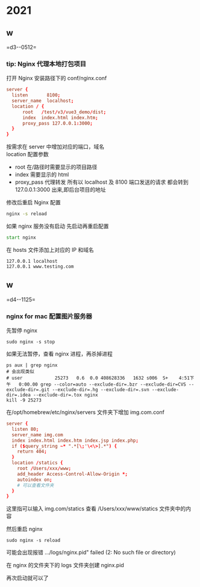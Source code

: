 # 2021

## w

=d3--0512=

### tip: Nginx 代理本地打包项目

打开 Nginx 安装路径下的 conf/nginx.conf

```conf
server {
  listen       8100;
  server_name  localhost;
  location / {
      root   /test/v3/vue3_demo/dist;
      index  index.html index.htm;
      proxy_pass 127.0.0.1:3000;
  }
}
```

按需求在 server 中增加对应的端口，域名  
location 配置参数

- root 在/路径时需要显示的项目路径
- index 需要显示的 html
- proxy_pass 代理转发 所有以 localhost 及 8100 端口发送的请求 都会转到 127.0.0.1:3000 出来,即后台项目的地址

修改后重启 Nginx 配置

```cmd
nginx -s reload
```

如果 nginx 服务没有启动 先启动再重启配置

```cmd
start nginx
```

在 hosts 文件添加上对应的 IP 和域名

```hosts
127.0.0.1 localhost
127.0.0.1 www.testing.com
```

## w

=d4--1125=

### nginx for mac 配置图片服务器

先暂停 nginx

```shell
sudo nginx -s stop
```

如果无法暂停，查看 nginx 进程，再杀掉进程

```shell
ps aux | grep nginx
# 会出现类似
# user            25273   0.6  0.0 408628336   1632 s006  S+    4:51下午   0:00.00 grep --color=auto --exclude-dir=.bzr --exclude-dir=CVS --exclude-dir=.git --exclude-dir=.hg --exclude-dir=.svn --exclude-dir=.idea --exclude-dir=.tox nginx
kill -9 25273
```

在/opt/homebrew/etc/nginx/servers 文件夹下增加 img.com.conf

```conf
server {
  listen 80;
  server_name img.com
  index index.html index.htm index.jsp index.php;
  if ($query_string ~* ".*[\;'\<\>].*") {
    return 404;
  }
  location /statics {
    root /Users/xxx/www;
    add_header Access-Control-Allow-Origin *;
    autoindex on;
    # 可以查看文件夹
  }
}
```

这里指可以输入 img.com/statics 查看 /Users/xxx/www/statics 文件夹中的内容

然后重启 nginx

```shell
sudo nginx -s reload
```

可能会出现报错 .../logs/nginx.pid" failed (2: No such file or directory)

在 nginx 的文件夹下的 logs 文件夹创建 nginx.pid

再次启动就可以了
